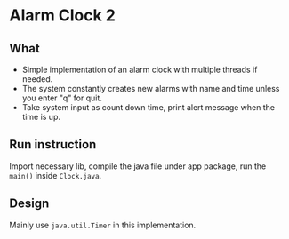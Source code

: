 # Alarm Clock 2

## What
- Simple implementation of an alarm clock with multiple threads if needed.
- The system constantly creates new alarms with name and time unless you enter "q" for quit.
- Take system input as count down time, print alert message when the time is up.

## Run instruction
Import necessary lib, compile the java file under app package, run the `main()` inside `Clock.java`.

## Design
Mainly use `java.util.Timer` in this implementation.
